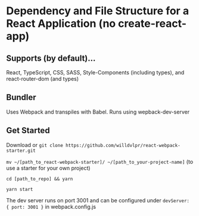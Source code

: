 # Dependency and File Structure for a React Application (no create-react-app)

## Supports (by default)...

React, TypeScript, CSS, SASS, Style-Components (including types), and react-router-dom (and types)

## Bundler

Uses Webpack and transpiles with Babel. Runs using wepback-dev-server

## Get Started

Download or `git clone https://github.com/willdvlpr/react-webpack-starter.git`

`mv ~/[path_to_react-webpack-starter]/ ~/[path_to_your-project-name]` (to use a starter for your own project)

`cd [path_to_repo] && yarn`

`yarn start`

The dev server runs on port 3001 and can be configured under `devServer: { port: 3001 }` in webpack.config.js
